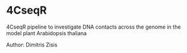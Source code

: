 # 4CseqR
4CseqR pipeline to  investigate DNA contacts across the genome in the  model plant Arabidopsis thaliana 

Author: Dimitris Zisis
